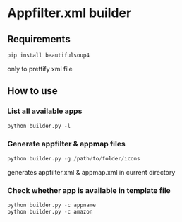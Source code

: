 # Appfilter.xml builder

## Requirements

```bash
pip install beautifulsoup4
```
only to prettify xml file

## How to use

### List all available apps

```python
python builder.py -l
```

### Generate appfilter & appmap files

```python
python builder.py -g /path/to/folder/icons
```
generates appfilter.xml & appmap.xml in current directory

### Check whether app is available in template file

```python
python builder.py -c appname
python builder.py -c amazon
```
